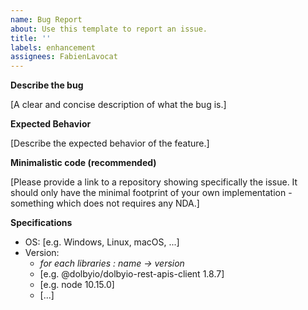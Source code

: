 ```yaml
---
name: Bug Report
about: Use this template to report an issue.
title: ''
labels: enhancement
assignees: FabienLavocat
---
```


**Describe the bug**

[A clear and concise description of what the bug is.]

**Expected Behavior**

[Describe the expected behavior of the feature.]

**Minimalistic code (recommended)**

[Please provide a link to a repository showing specifically the issue. It should only have the minimal footprint of your own implementation - something which does not requires any NDA.]

**Specifications**

-   OS: [e.g. Windows, Linux, macOS, ...]
-   Version:
    -   _for each libraries : name -> version_
    -   [e.g. @dolbyio/dolbyio-rest-apis-client 1.8.7]
    -   [e.g. node 10.15.0]
    -   [...]

